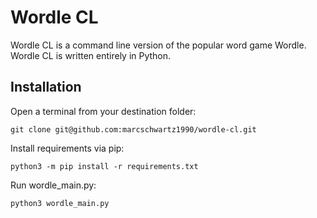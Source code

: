 # Wordle CL

Wordle CL is a command line version of the popular word game Wordle.
Wordle CL is written entirely in Python.

## Installation

Open a terminal from your destination folder:
```commandline
git clone git@github.com:marcschwartz1990/wordle-cl.git
```
Install requirements via pip:

```commandline
python3 -m pip install -r requirements.txt
```

Run wordle_main.py:
```
python3 wordle_main.py
```